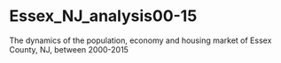 # Essex_NJ_analysis00-15
The dynamics of the population, economy and housing market of Essex County, NJ, between 2000-2015
